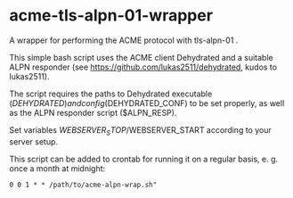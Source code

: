 # acme-tls-alpn-01-wrapper
A wrapper for performing the ACME protocol with tls-alpn-01 .

This simple bash script uses the ACME client Dehydrated and a suitable ALPN responder (see https://github.com/lukas2511/dehydrated, kudos to lukas2511).

The script requires the paths to Dehydrated executable ($DEHYDRATED) and config ($DEHYDRATED_CONF) to be set properly, as well as the ALPN responder script ($ALPN_RESP).

Set variables $WEBSERVER_STOP/$WEBSERVER_START according to your server setup.

This script can be added to crontab for running it on a regular basis, e. g. once a month at midnight:

```0 0 1 * * /path/to/acme-alpn-wrap.sh"```
